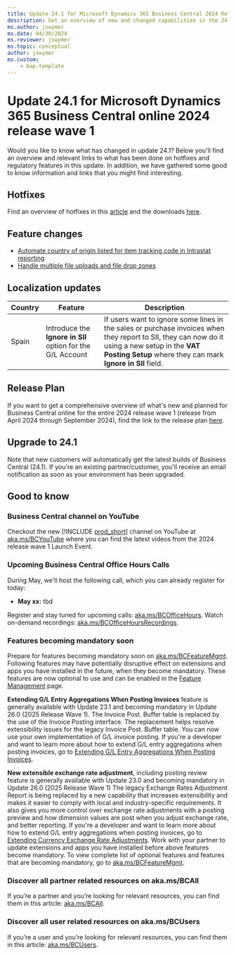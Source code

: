 ```yaml
---
title: Update 24.1 for Microsoft Dynamics 365 Business Central 2024 Release Wave 1
description: Get an overview of new and changed capabilities in the 24.1 update of Business Central online, which is part of 2024 release wave 1.
ms.author: jswymer
ms.date: 04/30/2024
ms.reviewer: jswymer
ms.topic: conceptual
author: jswymer
ms.custom: 
    - bap-template
---
```


# Update 24.1 for Microsoft Dynamics 365 Business Central online 2024 release wave 1

Would you like to know what has changed in update 24.1? Below you'll find an overview and relevant links to what has been done on hotfixes and regulatory features in this update. In addition, we have gathered some good to know information and links that you might find interesting.

## Hotfixes

Find an overview of hotfixes in this [article](https://support.microsoft.com/help/5038531) and the downloads [here](https://aka.ms/BCDownload).

## Feature changes

- [Automate country of origin listed for item tracking code in Intrastat reporting](/dynamics365/release-plan/2024wave1/smb/dynamics365-business-central/automate-country-origin-listed-item-tracking-code-intrastat-reporting)
- [Handle multiple file uploads and file drop zones](/dynamics365/release-plan/2024wave1/smb/dynamics365-business-central/handle-multiple-file-uploads-file-drop-zones)

## Localization updates

| Country| Feature  |Description|
|-------------|--------------|--------------|
|Spain|Introduce the **Ignore in SII** option for the G/L Account|If users want to ignore some lines in the sales or purchase invoices when they report to SII, they can now do it using a new setup in the **VAT Posting Setup** where they can mark **Ignore in SII** field.|

## Release Plan

If you want to get a comprehensive overview of what's new and planned for Business Central online for the entire 2024 release wave 1 (release from April 2024 through September 2024), find the link to the release plan [here](https://aka.ms/BCReleasePlan).

## Upgrade to 24.1

Note that new customers will automatically get the latest builds of Business Central (24.1). If you're an existing partner/customer, you'll receive an email notification as soon as your environment has been upgraded.

## Good to know

### Business Central channel on YouTube

Checkout the new [!INCLUDE [prod_short](../includes/prod_short.md)] channel on YouTube at [aka.ms/BCYouTube](https://aka.ms/BCYouTube) where you can find the latest videos from the 2024 release wave 1 Launch Event.

### Upcoming Business Central Office Hours Calls

During May, we'll host the following call, which you can already register for today:

- **May xx:** tbd

Register and stay tuned for upcoming calls: [aka.ms/BCOfficeHours](https://aka.ms/BCOfficeHours).
Watch on-demand recordings: [aka.ms/BCOfficeHoursRecordings](https://aka.ms/BCOfficeHoursRecordings).

### Features becoming mandatory soon

Prepare for features becoming mandatory soon on [aka.ms/BCFeatureMgmt](https://aka.ms/BCFeatureMgmt).
Following features may have potentially disruptive effect on extensions and apps you have installed in the future, when they become mandatory. These features are now optional to use and can be enabled in the [Feature Management](https://dynamics.microsoft.com/en-us/business-central/signin/?ru=https%3A%2F%2Fbusinesscentral.dynamics.com%2F%3Fpage%3D2610%26noSignUpCheck%3D1) page. 

**Extending G/L Entry Aggregations When Posting Invoices** feature is generally available with Update 23.1 and becoming mandatory in Update 26.0 (2025 Release Wave 1). The Invoice Post. Buffer table is replaced by the use of the Invoice Posting interface. The replacement helps resolve extensibility issues for the legacy Invoice Post. Buffer table. You can now use your own implementation of G/L invoice posting. If you're a developer and want to learn more about how to extend G/L entry aggregations when posting invoices, go to [Extending G/L Entry Aggregations When Posting Invoices](/dynamics365/business-central/dev-itpro/developer/devenv-invoice-posting-example).

**New extensible exchange rate adjustment**, including posting review feature is generally available with Update 23.0 and becoming mandatory in Update 26.0 (2025 Release Wave 1) The legacy Exchange Rates Adjustment Report is being replaced by a new capability that increases extensibility and makes it easier to comply with local and industry-specific requirements. It also gives you more control over exchange rate adjustments with a posting preview and how dimension values are post when you adjust exchange rate, and better reporting. 
If you're a developer and want to learn more about how to extend G/L entry aggregations when posting invoices, go to [Extending Currency Exchange Rate Adjustments](/dynamics365/business-central/dev-itpro/developer/devenv-extend-exchange-rates). 
Work with your partner to update extensions and apps you have installed before above features become mandatory. To view complete list of optional features and features that are becoming mandatory, go to [aka.ms/BCFeatureMgmt](https://aka.ms/BCFeatureMgmt).

### Discover all partner related resources on aka.ms/BCAll

If you’re a partner and you’re looking for relevant resources, you can find them in this article: [aka.ms/BCAll](https://aka.ms/BCAll).

### Discover all user related resources on aka.ms/BCUsers

If you’re a user and you’re looking for relevant resources, you can find them in this article: [aka.ms/BCUsers](https://aka.ms/BCUsers).  
